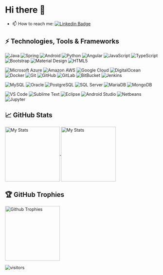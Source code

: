 # Hi there 👋

- 📫 How to reach me: [![Linkedin Badge](https://img.shields.io/badge/devniel93-blue?logo=Linkedin&style=flat-square&link=https://www.linkedin.com/in/daniel-olano-burga-b1aa28102/)](https://www.linkedin.com/in/daniel-olano-burga-b1aa28102/)

## ⚡ Technologies, Tools & Frameworks

![Java](https://img.shields.io/badge/-Java-black?style=flat-square&logo=java&logoColor=red)
![Spring](https://img.shields.io/badge/Spring-black?style=flat-square&logo=spring)
![Android](https://img.shields.io/badge/Android-black?style=flat-square&logo=android)
![Python](https://img.shields.io/badge/Python-black?style=flat-square&logo=python&logoColor=yellow)
![Angular](https://img.shields.io/badge/-Angular-black?style=flat-square&logo=angular&logoColor=red)
![JavaScript](https://img.shields.io/badge/-JavaScript-black?style=flat-square&logo=javascript)
![TypeScript](https://img.shields.io/badge/-TypeScript-black?style=flat-square&logo=typescript)
![Bootstrap](https://img.shields.io/badge/-Bootstrap-black?style=flat-square&logo=bootstrap)
![Material Design](https://img.shields.io/badge/-Material%20Design-black?style=flat-square&logo=material-design&logoColor=blue)
![HTML5](https://img.shields.io/badge/-HTML5-black?style=flat-square&logo=html5&logoColor=orange)

![Microsoft Azure](https://img.shields.io/badge/Microsoft%20Azure-black?style=flat-square&logo=microsoft-azure)
![Amazon AWS](https://img.shields.io/badge/Amazon%20AWS-black?style=flat-square&logo=amazon-aws&logoColor=yellow)
![Google Cloud](https://img.shields.io/badge/Google%20Cloud-black?style=flat-square&logo=google-cloud)
![DigitalOcean](https://img.shields.io/badge/-Digital%20Ocean-black?style=flat-square&logo=digitalocean)
![Docker](https://img.shields.io/badge/-Docker-black?style=flat-square&logo=docker)
![Git](https://img.shields.io/badge/-Git-black?style=flat-square&logo=git)
![GitHub](https://img.shields.io/badge/-GitHub-black?style=flat-square&logo=github)
![GitLab](https://img.shields.io/badge/-GitLab-black?style=flat-square&logo=gitlab)
![BitBucket](https://img.shields.io/badge/-BitBucket-black?style=flat-square&logo=bitbucket&logoColor=blue)
![Jenkins](https://img.shields.io/badge/-Jenkins-black?style=flat-square&logo=jenkins)

![MySQL](https://img.shields.io/badge/-MySQL-black?style=flat-square&logo=mysql&logoColor=blue)
![Oracle](https://img.shields.io/badge/Oracle-black?style=flat-square&logo=oracle&logoColor=red)
![PostgreSQL](https://img.shields.io/badge/-PostgreSQL-black?style=flat-square&logo=postgresql&logoColor=blue)
![SQL Server](https://img.shields.io/badge/SQL%20Server-black?style=flat-square&logo=microsoft-sql-server&logoColor=red)
![MariaDB](https://img.shields.io/badge/-MariaDB-black?style=flat-square&logo=mariadb&logoColor=brown)
![MongoDB](https://img.shields.io/badge/-MongoDB-black?style=flat-square&logo=mongodb)

![VS Code](https://img.shields.io/badge/VS%20Code-black?style=flat-square&logo=visual-studio-code&logoColor=blue)
![Sublime Text](https://img.shields.io/badge/Sublime%20Text-black?style=flat-square&logo=sublime-text)
![Eclipse](https://img.shields.io/badge/Eclipse%20IDE-black?style=flat-square&logo=eclipse-ide&logoColor=purple)
![Android Studio](https://img.shields.io/badge/Android%20Studio-black?style=flat-square&logo=android-studio)
![Netbeans](https://img.shields.io/badge/Netbeans%20IDE-black?style=flat-square&logo=apache-netbeans-ide&logoColor=blue)
![Jupyter](https://img.shields.io/badge/Jupyter-black?style=flat-square&logo=jupyter)

## &#x1f4c8; GitHub Stats

<a href="https://github.com/devniel93">
  <img align="center" src="https://github-readme-stats.vercel.app/api?username=devniel93&show_icons=true&theme=radical&hide=contribs,stars,prs" height="180px" alt="My Stats" />
</a>

<a href="https://github.com/devniel93">
  <img align="center" src="https://github-readme-stats.vercel.app/api/top-langs/?username=devniel93&langs_count=10&layout=compact&bg_color=0e1116&title_color=6aa6f8&text_color=8a919a&icon_color=6aa6f8" height="180px" alt="My Stats" />
</a>


## 🏆 GitHub Trophies

<a href="https://github.com/devniel93">
  <img align="center" src="https://github-profile-trophy.vercel.app/?username=devniel93&theme=onedark&title=Commit,Repositories,Issues&no-bg=false" height="180px" alt="Github Trophies" />
</a>



![visitors](https://visitor-badge.laobi.icu/badge?page_id=devniel93.devniel93)
